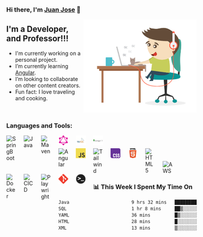 ### Hi there, I'm [Juan Jose](https://www.linkedin.com/in/juanjosemirandam/) 👋 
<img align="right" alt="GIF" src="./images/gif-juanjose.gif" width="300"/>

## I'm a Developer, and Professor!!!
- I'm currently working on a personal project.
- I’m currently learning [Angular](https://angular.dev/).
- I’m looking to collaborate on other content creators.
- Fun fact: I love traveling and cooking.
<br/>

### Languages and Tools:
<!-- BE -->
<img align="left" alt="SpringBoot" width="26px" src="https://raw.githubusercontent.com/marwin1991/profile-technology-icons/refs/heads/main/icons/spring_boot.png" style="margin-right: 20px;"/>
<img align="left" alt="Java" width="26px" src="https://raw.githubusercontent.com/marwin1991/profile-technology-icons/refs/heads/main/icons/java.png" style="margin-right: 20px;"/>
<img align="left" alt="Maven" width="26px" src="https://raw.githubusercontent.com/marwin1991/profile-technology-icons/refs/heads/main/icons/maven.png" style="margin-right: 20px;"/>
<img align="left" alt="GraphQL" width="26px" src="https://raw.githubusercontent.com/github/explore/80688e429a7d4ef2fca1e82350fe8e3517d3494d/topics/graphql/graphql.png" style="margin-right: 20px;"/>
<img align="left" alt="MySQL" width="26px" src="https://raw.githubusercontent.com/github/explore/80688e429a7d4ef2fca1e82350fe8e3517d3494d/topics/mysql/mysql.png" style="margin-right: 20px;"/>
<img align="left" alt="MongoDB" width="26px" src="https://raw.githubusercontent.com/github/explore/80688e429a7d4ef2fca1e82350fe8e3517d3494d/topics/mongodb/mongodb.png" style="margin-right: 20px;"/>
<br />
<br />

<!-- FE -->
<img align="left" alt="Angular" width="26px" src="https://raw.githubusercontent.com/marwin1991/profile-technology-icons/refs/heads/main/icons/angular.png" style="margin-right: 20px;"/>
<img align="left" alt="JavaScript" width="26px" src="https://raw.githubusercontent.com/github/explore/80688e429a7d4ef2fca1e82350fe8e3517d3494d/topics/javascript/javascript.png" style="margin-right: 20px;"/>
<img align="left" alt="Tailwind" width="26px" src="https://raw.githubusercontent.com/marwin1991/profile-technology-icons/refs/heads/main/icons/tailwind_css.png" style="margin-right: 20px;"/>
<img align="left" alt="CSS3" width="26px" src="https://raw.githubusercontent.com/github/explore/80688e429a7d4ef2fca1e82350fe8e3517d3494d/topics/css/css.png" style="margin-right: 20px;"/>
<img align="left" alt="HTML5" width="26px" src="https://raw.githubusercontent.com/github/explore/80688e429a7d4ef2fca1e82350fe8e3517d3494d/topics/html/html.png" style="margin-right: 20px;"/>
<img align="left" alt="HTML5" width="26px" src="https://raw.githubusercontent.com/marwin1991/profile-technology-icons/refs/heads/main/icons/figma.png" style="margin-right: 20px;"/>
<br />
<br />

<!-- Others -->
<img align="left" alt="AWS" width="26px" src="https://raw.githubusercontent.com/marwin1991/profile-technology-icons/refs/heads/main/icons/aws.png" style="margin-right: 20px;"/>
<img align="left" alt="Docker" width="26px" src="https://raw.githubusercontent.com/marwin1991/profile-technology-icons/refs/heads/main/icons/docker.png" style="margin-right: 20px;"/>
<img align="left" alt="CICD" width="26px" src="https://raw.githubusercontent.com/marwin1991/profile-technology-icons/refs/heads/main/icons/ci_cd.png" style="margin-right: 20px;"/>
<img align="left" alt="Playwright" width="26px" src="https://raw.githubusercontent.com/marwin1991/profile-technology-icons/refs/heads/main/icons/playwright.png" style="margin-right: 20px;"/>
<img align="left" alt="Git" width="26px" src="https://raw.githubusercontent.com/github/explore/80688e429a7d4ef2fca1e82350fe8e3517d3494d/topics/git/git.png" style="margin-right: 20px;"/>
<img align="left" alt="Terminal" width="26px" src="https://raw.githubusercontent.com/github/explore/80688e429a7d4ef2fca1e82350fe8e3517d3494d/topics/terminal/terminal.png" style="margin-right: 20px;"/>

<br />
<br />

### 📊 This Week I Spent My Time On

<!--START_SECTION:waka-->

```txt
Java                       9 hrs 32 mins   ███████████████████▒░░░░░   77.04 %
SQL                        1 hr 8 mins     ██▒░░░░░░░░░░░░░░░░░░░░░░   09.24 %
YAML                       36 mins         █▒░░░░░░░░░░░░░░░░░░░░░░░   04.98 %
HTML                       28 mins         █░░░░░░░░░░░░░░░░░░░░░░░░   03.79 %
XML                        13 mins         ▒░░░░░░░░░░░░░░░░░░░░░░░░   01.84 %
```

<!--END_SECTION:waka-->
